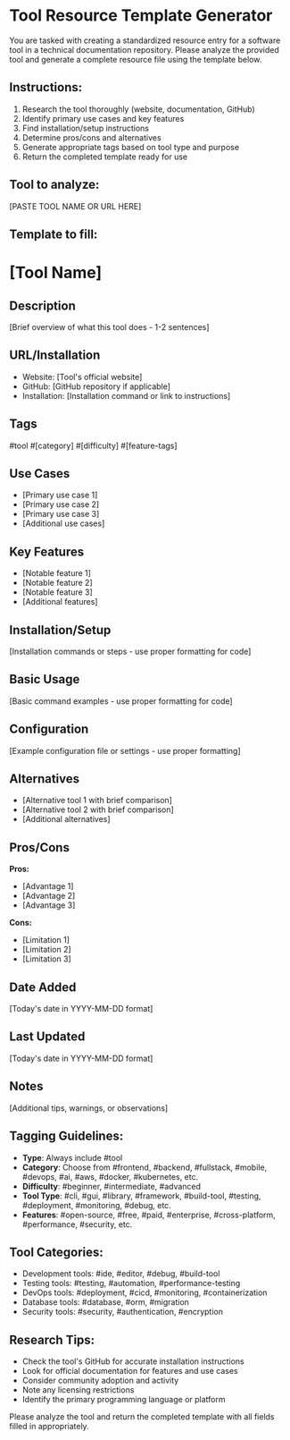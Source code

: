 # Tool Resource Template Generator

You are tasked with creating a standardized resource entry for a software tool in a technical documentation repository. Please analyze the provided tool and generate a complete resource file using the template below.

## Instructions:
1. Research the tool thoroughly (website, documentation, GitHub)
2. Identify primary use cases and key features
3. Find installation/setup instructions
4. Determine pros/cons and alternatives
5. Generate appropriate tags based on tool type and purpose
6. Return the completed template ready for use

## Tool to analyze:
[PASTE TOOL NAME OR URL HERE]

## Template to fill:

# [Tool Name]

## Description
[Brief overview of what this tool does - 1-2 sentences]

## URL/Installation
- Website: [Tool's official website]
- GitHub: [GitHub repository if applicable]
- Installation: [Installation command or link to instructions]

## Tags
#tool #[category] #[difficulty] #[feature-tags]

## Use Cases
- [Primary use case 1]
- [Primary use case 2]
- [Primary use case 3]
- [Additional use cases]

## Key Features
- [Notable feature 1]
- [Notable feature 2]
- [Notable feature 3]
- [Additional features]

## Installation/Setup
[Installation commands or steps - use proper formatting for code]

## Basic Usage
[Basic command examples - use proper formatting for code]

## Configuration
[Example configuration file or settings - use proper formatting]

## Alternatives
- [Alternative tool 1 with brief comparison]
- [Alternative tool 2 with brief comparison]
- [Additional alternatives]

## Pros/Cons
**Pros:**
- [Advantage 1]
- [Advantage 2]
- [Advantage 3]

**Cons:**
- [Limitation 1]
- [Limitation 2]
- [Limitation 3]

## Date Added
[Today's date in YYYY-MM-DD format]

## Last Updated
[Today's date in YYYY-MM-DD format]

## Notes
[Additional tips, warnings, or observations]

## Tagging Guidelines:
- **Type**: Always include #tool
- **Category**: Choose from #frontend, #backend, #fullstack, #mobile, #devops, #ai, #aws, #docker, #kubernetes, etc.
- **Difficulty**: #beginner, #intermediate, #advanced
- **Tool Type**: #cli, #gui, #library, #framework, #build-tool, #testing, #deployment, #monitoring, #debug, etc.
- **Features**: #open-source, #free, #paid, #enterprise, #cross-platform, #performance, #security, etc.

## Tool Categories:
- Development tools: #ide, #editor, #debug, #build-tool
- Testing tools: #testing, #automation, #performance-testing
- DevOps tools: #deployment, #cicd, #monitoring, #containerization
- Database tools: #database, #orm, #migration
- Security tools: #security, #authentication, #encryption

## Research Tips:
- Check the tool's GitHub for accurate installation instructions
- Look for official documentation for features and use cases
- Consider community adoption and activity
- Note any licensing restrictions
- Identify the primary programming language or platform

Please analyze the tool and return the completed template with all fields filled in appropriately.
